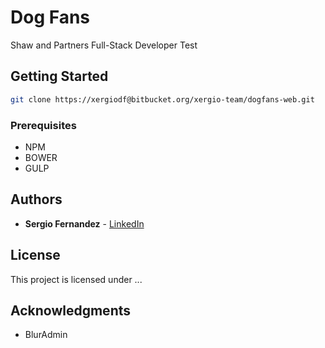 # Dog Fans

Shaw and Partners Full-Stack Developer Test

## Getting Started
```sh
git clone https://xergiodf@bitbucket.org/xergio-team/dogfans-web.git
```

### Prerequisites

* NPM
* BOWER
* GULP

## Authors

* **Sergio Fernandez** - [LinkedIn](linkedin.com/in/xergiodf/)

## License

This project is licensed under ...

## Acknowledgments

* BlurAdmin
